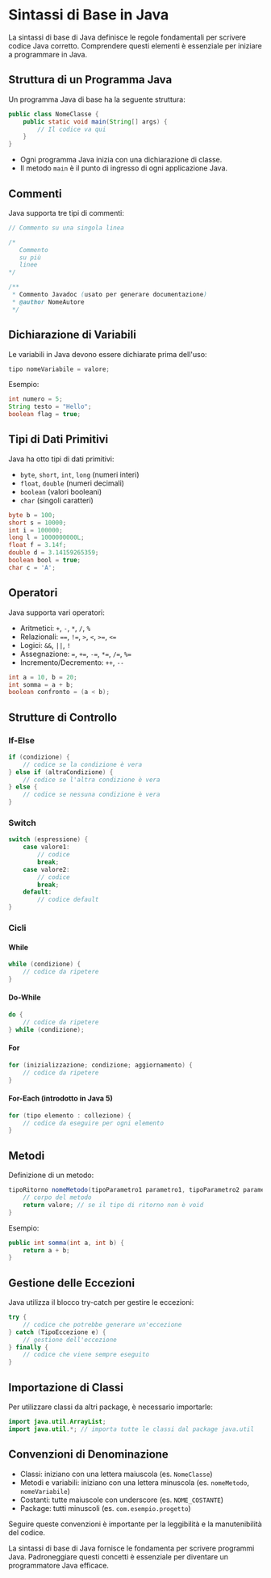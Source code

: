 # Sintassi di Base in Java

La sintassi di base di Java definisce le regole fondamentali per scrivere codice Java corretto. Comprendere questi elementi è essenziale per iniziare a programmare in Java.

## Struttura di un Programma Java

Un programma Java di base ha la seguente struttura:

```java
public class NomeClasse {
    public static void main(String[] args) {
        // Il codice va qui
    }
}
```

- Ogni programma Java inizia con una dichiarazione di classe.
- Il metodo `main` è il punto di ingresso di ogni applicazione Java.

## Commenti

Java supporta tre tipi di commenti:

```java
// Commento su una singola linea

/*
   Commento
   su più
   linee
*/

/**
 * Commento Javadoc (usato per generare documentazione)
 * @author NomeAutore
 */
```

## Dichiarazione di Variabili

Le variabili in Java devono essere dichiarate prima dell'uso:

```java
tipo nomeVariabile = valore;
```

Esempio:
```java
int numero = 5;
String testo = "Hello";
boolean flag = true;
```

## Tipi di Dati Primitivi

Java ha otto tipi di dati primitivi:

- `byte`, `short`, `int`, `long` (numeri interi)
- `float`, `double` (numeri decimali)
- `boolean` (valori booleani)
- `char` (singoli caratteri)

```java
byte b = 100;
short s = 10000;
int i = 100000;
long l = 1000000000L;
float f = 3.14f;
double d = 3.14159265359;
boolean bool = true;
char c = 'A';
```

## Operatori

Java supporta vari operatori:

- Aritmetici: `+`, `-`, `*`, `/`, `%`
- Relazionali: `==`, `!=`, `>`, `<`, `>=`, `<=`
- Logici: `&&`, `||`, `!`
- Assegnazione: `=`, `+=`, `-=`, `*=`, `/=`, `%=`
- Incremento/Decremento: `++`, `--`

```java
int a = 10, b = 20;
int somma = a + b;
boolean confronto = (a < b);
```

## Strutture di Controllo

### If-Else
```java
if (condizione) {
    // codice se la condizione è vera
} else if (altraCondizione) {
    // codice se l'altra condizione è vera
} else {
    // codice se nessuna condizione è vera
}
```

### Switch
```java
switch (espressione) {
    case valore1:
        // codice
        break;
    case valore2:
        // codice
        break;
    default:
        // codice default
}
```

### Cicli

#### While
```java
while (condizione) {
    // codice da ripetere
}
```

#### Do-While
```java
do {
    // codice da ripetere
} while (condizione);
```

#### For
```java
for (inizializzazione; condizione; aggiornamento) {
    // codice da ripetere
}
```

#### For-Each (introdotto in Java 5)
```java
for (tipo elemento : collezione) {
    // codice da eseguire per ogni elemento
}
```

## Metodi

Definizione di un metodo:

```java
tipoRitorno nomeMetodo(tipoParametro1 parametro1, tipoParametro2 parametro2) {
    // corpo del metodo
    return valore; // se il tipo di ritorno non è void
}
```

Esempio:
```java
public int somma(int a, int b) {
    return a + b;
}
```

## Gestione delle Eccezioni

Java utilizza il blocco try-catch per gestire le eccezioni:

```java
try {
    // codice che potrebbe generare un'eccezione
} catch (TipoEccezione e) {
    // gestione dell'eccezione
} finally {
    // codice che viene sempre eseguito
}
```

## Importazione di Classi

Per utilizzare classi da altri package, è necessario importarle:

```java
import java.util.ArrayList;
import java.util.*; // importa tutte le classi dal package java.util
```

## Convenzioni di Denominazione

- Classi: iniziano con una lettera maiuscola (es. `NomeClasse`)
- Metodi e variabili: iniziano con una lettera minuscola (es. `nomeMetodo`, `nomeVariabile`)
- Costanti: tutte maiuscole con underscore (es. `NOME_COSTANTE`)
- Package: tutti minuscoli (es. `com.esempio.progetto`)

Seguire queste convenzioni è importante per la leggibilità e la manutenibilità del codice.

La sintassi di base di Java fornisce le fondamenta per scrivere programmi Java. Padroneggiare questi concetti è essenziale per diventare un programmatore Java efficace.